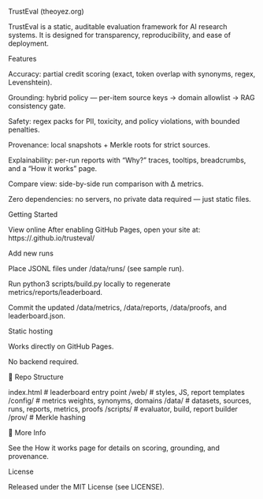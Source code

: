 TrustEval (theoyez.org)

TrustEval is a static, auditable evaluation framework for AI research systems. It is designed for transparency, reproducibility, and ease of deployment.

Features

Accuracy: partial credit scoring (exact, token overlap with synonyms, regex, Levenshtein).

Grounding: hybrid policy — per-item source keys → domain allowlist → RAG consistency gate.

Safety: regex packs for PII, toxicity, and policy violations, with bounded penalties.

Provenance: local snapshots + Merkle roots for strict sources.

Explainability: per-run reports with “Why?” traces, tooltips, breadcrumbs, and a “How it works” page.

Compare view: side-by-side run comparison with Δ metrics.

Zero dependencies: no servers, no private data required — just static files.

Getting Started

View online
After enabling GitHub Pages, open your site at:
https://<your-org>.github.io/trusteval/

Add new runs

Place JSONL files under /data/runs/ (see sample run).

Run python3 scripts/build.py locally to regenerate metrics/reports/leaderboard.

Commit the updated /data/metrics, /data/reports, /data/proofs, and leaderboard.json.

Static hosting

Works directly on GitHub Pages.

No backend required.

📂 Repo Structure

index.html # leaderboard entry point
/web/ # styles, JS, report templates
/config/ # metrics weights, synonyms, domains
/data/ # datasets, sources, runs, reports, metrics, proofs
/scripts/ # evaluator, build, report builder
/prov/ # Merkle hashing

📖 More Info

See the How it works
 page for details on scoring, grounding, and provenance.

License

Released under the MIT License (see LICENSE).
